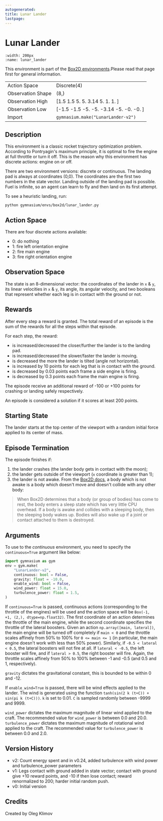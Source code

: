 ```yaml
---
autogenerated:
title: Lunar Lander
lastpage:
---
```


# Lunar Lander

```{figure} ../../_static/videos/box2d/lunar_lander.gif
:width: 200px
:name: lunar_lander
```

This environment is part of the <a href='..'>Box2D environments</a>.Please read that page first for general information.

|   |   |
|---|---|
| Action Space | Discrete(4) |
| Observation Shape | (8,) |
| Observation High | [1.5  1.5  5.   5.   3.14 5.   1.   1.  ] |
| Observation Low | [-1.5  -1.5  -5.   -5.   -3.14 -5.   -0.   -0.  ] |
| Import | `gymnasium.make("LunarLander-v2")` |


## Description
This environment is a classic rocket trajectory optimization problem.
According to Pontryagin's maximum principle, it is optimal to fire the
engine at full throttle or turn it off. This is the reason why this
environment has discrete actions: engine on or off.

There are two environment versions: discrete or continuous.
The landing pad is always at coordinates (0,0). The coordinates are the
first two numbers in the state vector.
Landing outside of the landing pad is possible. Fuel is infinite, so an agent
can learn to fly and then land on its first attempt.

To see a heuristic landing, run:
```
python gymnasium/envs/box2d/lunar_lander.py
```
<!-- To play yourself, run: -->
<!-- python examples/agents/keyboard_agent.py LunarLander-v2 -->

## Action Space
There are four discrete actions available:
- 0: do nothing
- 1: fire left orientation engine
- 2: fire main engine
- 3: fire right orientation engine

## Observation Space
The state is an 8-dimensional vector: the coordinates of the lander in `x` & `y`, its linear
velocities in `x` & `y`, its angle, its angular velocity, and two booleans
that represent whether each leg is in contact with the ground or not.

## Rewards
After every step a reward is granted. The total reward of an episode is the
sum of the rewards for all the steps within that episode.

For each step, the reward:
- is increased/decreased the closer/further the lander is to the landing pad.
- is increased/decreased the slower/faster the lander is moving.
- is decreased the more the lander is tilted (angle not horizontal).
- is increased by 10 points for each leg that is in contact with the ground.
- is decreased by 0.03 points each frame a side engine is firing.
- is decreased by 0.3 points each frame the main engine is firing.

The episode receive an additional reward of -100 or +100 points for crashing or landing safely respectively.

An episode is considered a solution if it scores at least 200 points.

## Starting State
The lander starts at the top center of the viewport with a random initial
force applied to its center of mass.

## Episode Termination
The episode finishes if:
1) the lander crashes (the lander body gets in contact with the moon);
2) the lander gets outside of the viewport (`x` coordinate is greater than 1);
3) the lander is not awake. From the [Box2D docs](https://box2d.org/documentation/md__d_1__git_hub_box2d_docs_dynamics.html#autotoc_md61),
    a body which is not awake is a body which doesn't move and doesn't
    collide with any other body:
> When Box2D determines that a body (or group of bodies) has come to rest,
> the body enters a sleep state which has very little CPU overhead. If a
> body is awake and collides with a sleeping body, then the sleeping body
> wakes up. Bodies will also wake up if a joint or contact attached to
> them is destroyed.

## Arguments
To use to the _continuous_ environment, you need to specify the
`continuous=True` argument like below:
```python
import gymnasium as gym
env = gym.make(
    "LunarLander-v2",
    continuous: bool = False,
    gravity: float = -10.0,
    enable_wind: bool = False,
    wind_power: float = 15.0,
    turbulence_power: float = 1.5,
)
```
If `continuous=True` is passed, continuous actions (corresponding to the throttle of the engines) will be used and the
action space will be `Box(-1, +1, (2,), dtype=np.float32)`.
The first coordinate of an action determines the throttle of the main engine, while the second
coordinate specifies the throttle of the lateral boosters.
Given an action `np.array([main, lateral])`, the main engine will be turned off completely if
`main < 0` and the throttle scales affinely from 50% to 100% for `0 <= main <= 1` (in particular, the
main engine doesn't work  with less than 50% power).
Similarly, if `-0.5 < lateral < 0.5`, the lateral boosters will not fire at all. If `lateral < -0.5`, the left
booster will fire, and if `lateral > 0.5`, the right booster will fire. Again, the throttle scales affinely
from 50% to 100% between -1 and -0.5 (and 0.5 and 1, respectively).

`gravity` dictates the gravitational constant, this is bounded to be within 0 and -12.

If `enable_wind=True` is passed, there will be wind effects applied to the lander.
The wind is generated using the function `tanh(sin(2 k (t+C)) + sin(pi k (t+C)))`.
`k` is set to 0.01.
`C` is sampled randomly between -9999 and 9999.

`wind_power` dictates the maximum magnitude of linear wind applied to the craft. The recommended value for `wind_power` is between 0.0 and 20.0.
`turbulence_power` dictates the maximum magnitude of rotational wind applied to the craft. The recommended value for `turbulence_power` is between 0.0 and 2.0.

## Version History
- v2: Count energy spent and in v0.24, added turbulence with wind power and turbulence_power parameters
- v1: Legs contact with ground added in state vector; contact with ground
    give +10 reward points, and -10 if then lose contact; reward
    renormalized to 200; harder initial random push.
- v0: Initial version

<!-- ## References -->

## Credits
Created by Oleg Klimov
